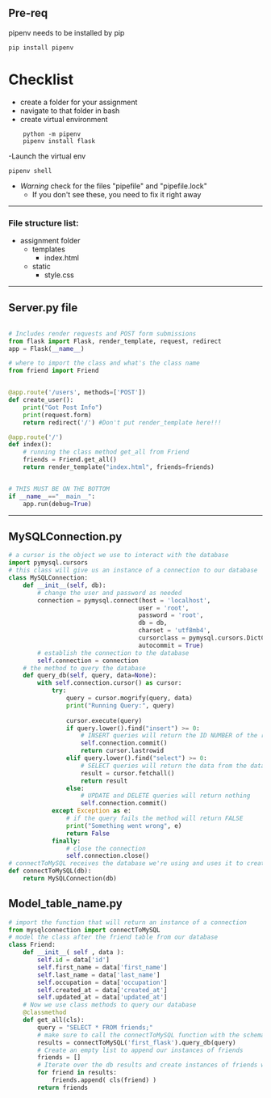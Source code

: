 ## Pre-req
pipenv needs to be installed by pip
```
pip install pipenv
```
# Checklist
- create a folder for your assignment
- navigate to that folder in bash
- create virtual environment
```
    python -m pipenv 
    pipenv install flask
```
-Launch the virtual env
```
pipenv shell
```
- _Warning_ check for the files "pipefile" and "pipefile.lock"
    - If you don't see these, you need to fix it right away

************************************************************

### File structure list:

- assignment folder
    - templates
        - index.html
    - static
        - style.css
    
*******************************
## Server.py file

```py

# Includes render requests and POST form submissions
from flask import Flask, render_template, request, redirect
app = Flask(__name__)  

# where to import the class and what's the class name
from friend import Friend


@app.route('/users', methods=['POST'])
def create_user():
    print("Got Post Info")
    print(request.form)
    return redirect('/') #Don't put render_template here!!!

@app.route('/')          
def index():
    # running the class method get_all from Friend
    friends = Friend.get_all()
    return render_template("index.html", friends=friends) 


# THIS MUST BE ON THE BOTTOM
if __name__=="__main__": 
    app.run(debug=True)   
```
***********************************************
## MySQLConnection.py

```py
# a cursor is the object we use to interact with the database
import pymysql.cursors
# this class will give us an instance of a connection to our database
class MySQLConnection:
    def __init__(self, db):
        # change the user and password as needed
        connection = pymysql.connect(host = 'localhost',
                                    user = 'root', 
                                    password = 'root', 
                                    db = db,
                                    charset = 'utf8mb4',
                                    cursorclass = pymysql.cursors.DictCursor,
                                    autocommit = True)
        # establish the connection to the database
        self.connection = connection
    # the method to query the database
    def query_db(self, query, data=None):
        with self.connection.cursor() as cursor:
            try:
                query = cursor.mogrify(query, data)
                print("Running Query:", query)
     
                cursor.execute(query)
                if query.lower().find("insert") >= 0:
                    # INSERT queries will return the ID NUMBER of the row inserted
                    self.connection.commit()
                    return cursor.lastrowid
                elif query.lower().find("select") >= 0:
                    # SELECT queries will return the data from the database as a LIST OF DICTIONARIES
                    result = cursor.fetchall()
                    return result
                else:
                    # UPDATE and DELETE queries will return nothing
                    self.connection.commit()
            except Exception as e:
                # if the query fails the method will return FALSE
                print("Something went wrong", e)
                return False
            finally:
                # close the connection
                self.connection.close() 
# connectToMySQL receives the database we're using and uses it to create an instance of MySQLConnection
def connectToMySQL(db):
    return MySQLConnection(db)
```

## Model_table_name.py

```py
# import the function that will return an instance of a connection
from mysqlconnection import connectToMySQL
# model the class after the friend table from our database
class Friend:
    def __init__( self , data ):
        self.id = data['id']
        self.first_name = data['first_name']
        self.last_name = data['last_name']
        self.occupation = data['occupation']
        self.created_at = data['created_at']
        self.updated_at = data['updated_at']
    # Now we use class methods to query our database
    @classmethod
    def get_all(cls):
        query = "SELECT * FROM friends;"
        # make sure to call the connectToMySQL function with the schema you are targeting.
        results = connectToMySQL('first_flask').query_db(query)
        # Create an empty list to append our instances of friends
        friends = []
        # Iterate over the db results and create instances of friends with cls.
        for friend in results:
            friends.append( cls(friend) )
        return friends
```